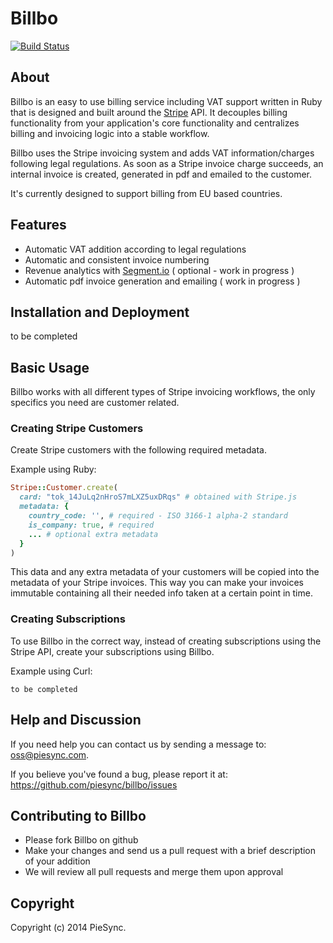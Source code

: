 Billbo
==============
[![Build Status](https://secure.travis-ci.org/piesync/billbo.png?branch=master)](http://travis-ci.org/piesync/billbo)

About
-----

Billbo is an easy to use billing service including VAT support written in Ruby that is designed and built around the [Stripe] API. It decouples billing functionality from your application's core functionality and centralizes billing and invoicing logic into a stable workflow.

Billbo uses the Stripe invoicing system and adds VAT information/charges following legal regulations. As soon as a Stripe invoice charge succeeds, an internal invoice is created, generated in pdf and emailed to the customer.

It's currently designed to support billing from EU based countries.

[Stripe]: https://stripe.com/

Features
-----

* Automatic VAT addition according to legal regulations
* Automatic and consistent invoice numbering
* Revenue analytics with [Segment.io] ( optional - work in progress )
* Automatic pdf invoice generation and emailing ( work in progress )

[Segment.io]: https://segment.io/


Installation and Deployment
------------

to be completed


Basic Usage
-----------
Billbo works with all different types of Stripe invoicing workflows, the only specifics you need are customer related.

### Creating Stripe Customers
Create Stripe customers with the following required metadata.

Example using Ruby:
```ruby
Stripe::Customer.create(
  card: "tok_14JuLq2nHroS7mLXZ5uxDRqs" # obtained with Stripe.js
  metadata: {
    country_code: '', # required - ISO 3166-1 alpha-2 standard
    is_company: true, # required
    ... # optional extra metadata
  }
)
```
This data and any extra metadata of your customers will be copied into the metadata of your Stripe invoices.
This way you can make your invoices immutable containing all their needed info taken at a certain point in time.


### Creating Subscriptions
To use Billbo in the correct way, instead of creating subscriptions using the Stripe API, create your subscriptions using Billbo.

Example using Curl:
```
to be completed
```

Help and Discussion
-------------------

If you need help you can contact us by sending a message to:
[oss@piesync.com][mail].

[mail]:   mailto:oss@piesync.com

If you believe you've found a bug, please report it at:
https://github.com/piesync/billbo/issues


Contributing to Billbo
----------------------------

* Please fork Billbo on github
* Make your changes and send us a pull request with a brief description of your addition
* We will review all pull requests and merge them upon approval

Copyright
---------

Copyright (c) 2014 PieSync.
